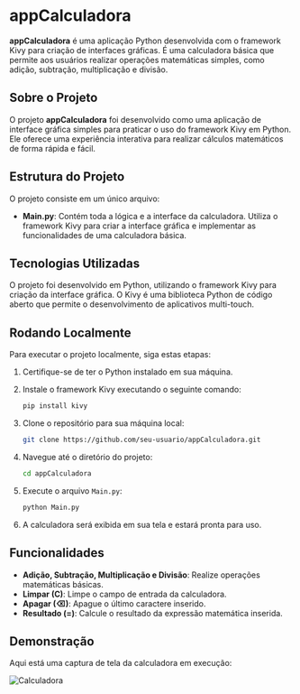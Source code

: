 # appCalculadora

**appCalculadora** é uma aplicação Python desenvolvida com o framework Kivy para criação de interfaces gráficas. É uma calculadora básica que permite aos usuários realizar operações matemáticas simples, como adição, subtração, multiplicação e divisão.

## Sobre o Projeto

O projeto **appCalculadora** foi desenvolvido como uma aplicação de interface gráfica simples para praticar o uso do framework Kivy em Python. Ele oferece uma experiência interativa para realizar cálculos matemáticos de forma rápida e fácil.

## Estrutura do Projeto

O projeto consiste em um único arquivo:

- **Main.py**: Contém toda a lógica e a interface da calculadora. Utiliza o framework Kivy para criar a interface gráfica e implementar as funcionalidades de uma calculadora básica.

## Tecnologias Utilizadas

O projeto foi desenvolvido em Python, utilizando o framework Kivy para criação da interface gráfica. O Kivy é uma biblioteca Python de código aberto que permite o desenvolvimento de aplicativos multi-touch.

## Rodando Localmente

Para executar o projeto localmente, siga estas etapas:

1. Certifique-se de ter o Python instalado em sua máquina.

2. Instale o framework Kivy executando o seguinte comando:

   ```bash
   pip install kivy
   ```

3. Clone o repositório para sua máquina local:

   ```bash
   git clone https://github.com/seu-usuario/appCalculadora.git
   ```

4. Navegue até o diretório do projeto:

   ```bash
   cd appCalculadora
   ```

5. Execute o arquivo `Main.py`:

   ```bash
   python Main.py
   ```

6. A calculadora será exibida em sua tela e estará pronta para uso.

## Funcionalidades

- **Adição, Subtração, Multiplicação e Divisão**: Realize operações matemáticas básicas.
- **Limpar (C)**: Limpe o campo de entrada da calculadora.
- **Apagar (⌫)**: Apague o último caractere inserido.
- **Resultado (=)**: Calcule o resultado da expressão matemática inserida.

## Demonstração

Aqui está uma captura de tela da calculadora em execução:

![Calculadora](https://github.com/hiago19/appCalculadora/assets/81202387/140330a8-8035-4e27-9033-f303bde608e2)

